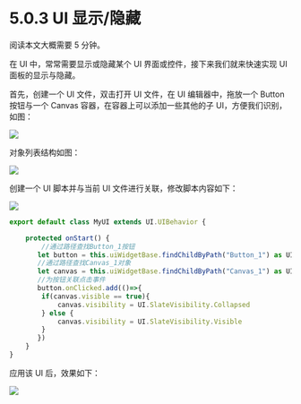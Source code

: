 # 5.0.3 UI 显示/隐藏

阅读本文大概需要 5 分钟。

在 UI 中，常常需要显示或隐藏某个 UI 界面或控件，接下来我们就来快速实现 UI 面板的显示与隐藏。

首先，创建一个 UI 文件，双击打开 UI 文件，在 UI 编辑器中，拖放一个 Button 按钮与一个 Canvas 容器，在容器上可以添加一些其他的子 UI，方便我们识别，如图：

![](https:/wstatic-a1.233leyuan.com/productdocs/static/boxcnA2ZrKUwLlZy90l5Gub9Hzb.png)

对象列表结构如图：

![](https:/wstatic-a1.233leyuan.com/productdocs/static/boxcnuQqnnLDTHh2RpkNe93exkc.png)

创建一个 UI 脚本并与当前 UI 文件进行关联，修改脚本内容如下：

![](https:/wstatic-a1.233leyuan.com/productdocs/static/boxcnFXT2D5yAfYW2ULA8BeRBqh.gif)

```typescript
export default class MyUI extends UI.UIBehavior {

    protected onStart() {
        //通过路径查找Button_1按钮
       let button = this.uiWidgetBase.findChildByPath("Button_1") as UI.Button
       //通过路径查找Canvas_1对象
       let canvas = this.uiWidgetBase.findChildByPath("Canvas_1") as UI.Canvas
       //为按钮关联点击事件
       button.onClicked.add(()=>{
        if(canvas.visible == true){
            canvas.visibility = UI.SlateVisibility.Collapsed
        } else {
            canvas.visibility = UI.SlateVisibility.Visible
        }
       })
    }
}
```

应用该 UI 后，效果如下：

![](https:/wstatic-a1.233leyuan.com/productdocs/static/boxcntXETaEbAFAm5kYSJJPhK2d.gif)
